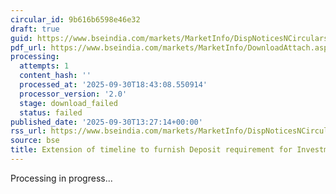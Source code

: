 ```yaml
---
circular_id: 9b616b6598e46e32
draft: true
guid: https://www.bseindia.com/markets/MarketInfo/DispNoticesNCirculars.aspx?Noticeid={056D6792-DAD9-49B2-A978-168098D39D33}&noticeno=20250930-61&dt=09/30/2025&icount=61&totcount=114&flag=0
pdf_url: https://www.bseindia.com/markets/MarketInfo/DownloadAttach.aspx?id=20250930-61&attachedId=
processing:
  attempts: 1
  content_hash: ''
  processed_at: '2025-09-30T18:43:08.550914'
  processor_version: '2.0'
  stage: download_failed
  status: failed
published_date: '2025-09-30T13:27:14+00:00'
rss_url: https://www.bseindia.com/markets/MarketInfo/DispNoticesNCirculars.aspx?Noticeid={056D6792-DAD9-49B2-A978-168098D39D33}&noticeno=20250930-61&dt=09/30/2025&icount=61&totcount=114&flag=0
source: bse
title: Extension of timeline to furnish Deposit requirement for Investment Advisers
---
```


Processing in progress...